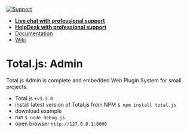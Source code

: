 [![Support](https://www.totaljs.com/img/button-support.png)](https://www.totaljs.com/support/)

- [__Live chat with professional support__](https://messenger.totaljs.com)
- [__HelpDesk with professional support__](https://helpdesk.totaljs.com)
- [Documentation](https://docs.totaljs.com)
- [Wiki](https://wiki.totaljs.com)

# Total.js: Admin

Total.js Admin is complete and embedded Web Plugin System for small projects.

- Total.js `+v3.3.0`
- install latest version of Total.js from NPM `$ npm install total.js`
- download example
- run `$ node debug.js`
- open browser `http://127.0.0.1:8000`